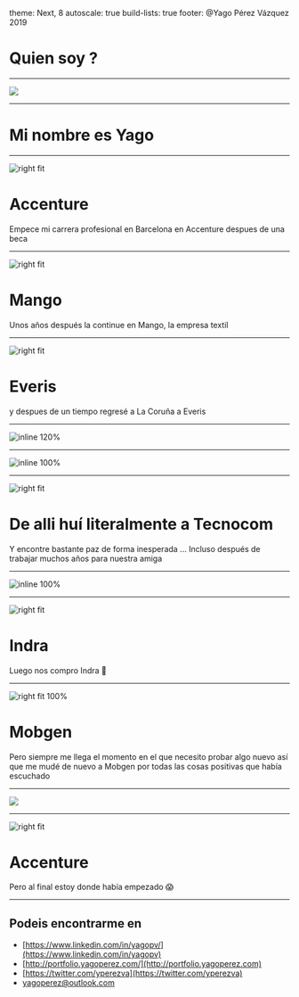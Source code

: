 theme: Next, 8
autoscale: true
build-lists: true
footer: @Yago Pérez Vázquez 2019

# Quien soy ?

---

![](https://media.giphy.com/media/KQm5O05y9rzQA/giphy.gif)

---

# Mi nombre es Yago

---

![right fit](https://www.territorimac.com/wp-content/uploads/2017/08/what-is-accenture.jpg)

# Accenture

Empece mi carrera profesional en Barcelona en Accenture despues de una beca

---

![right fit](http://4.bp.blogspot.com/-ndgFUrHRX7s/UlwkWkk1CuI/AAAAAAAAAt0/pyZuValaJhU/s1600/mango-logo.jpg)

# Mango

Unos años después la continue en Mango, la empresa textil

---

![right fit](https://mesadetemporada.com/wp-content/uploads/2018/10/everis-logo.png)

# Everis

y despues de un tiempo regresé a La Coruña a Everis

---

![inline 120%](https://media.giphy.com/media/KGVgi2nOVkCoE/giphy.gif)

---

![inline 100%](https://media.giphy.com/media/11ZSwQNWba4YF2/giphy.gif)

---

![right fit](http://forumtic.upc.edu/wp-content/uploads/2016/03/Tecnocom.jpg)

# De alli huí literalmente a Tecnocom

Y encontre bastante paz de forma inesperada ... Incluso después de trabajar muchos años para nuestra amiga

---

![inline 100%](https://www.marcasrenombradas.com/wp-content/uploads/2014/08/Inditex-750x421.jpg)

---

![right fit](https://labolsaparaprincipiantes.com/wp-content/uploads/2017/11/indra-logo-680x410.jpg)

# Indra

Luego nos compro Indra 💩

---

![right fit 100%](https://pbs.twimg.com/profile_images/938387100038238208/e-V2wJE5_400x400.jpg)

# Mobgen

Pero siempre me llega el momento en el que necesito probar algo nuevo así que me mudé de nuevo a Mobgen por todas las cosas positivas que había escuchado

---

![](https://www.youtube.com/watch?v=HhzPwVaMCfo&t=74s)

---

![right fit](https://www.territorimac.com/wp-content/uploads/2017/08/what-is-accenture.jpg)

# Accenture

Pero al final estoy donde había empezado 😱

---

## Podeis encontrarme en 

- [https://www.linkedin.com/in/yagopv/](https://www.linkedin.com/in/yagopv)
- [http://portfolio.yagoperez.com/](http://portfolio.yagoperez.com)
- [https://twitter.com/yperezva](https://twitter.com/yperezva)
- [yagoperez@outlook.com](mailto:yagoperez@outlook.com)

